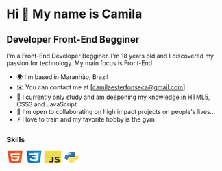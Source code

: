 Hi 👋 My name is Camila
==========================

Developer Front-End Begginer
-----------------------------

I'm a Front-End Developer Begginer. I'm 18 years old and I discovered my passion for technology.
My main focus is Front-End.

* 🌍  I'm based in Maranhão, Brazil
* ✉️  You can contact me at [camilaesterfonseca@gmail.com].
* 🧠  I currently only study and am deepening my knowledge in HTML5, CSS3 and JavaScript.
* 🤝  I'm open to collaborating on high impact projects on people's lives...
* ⚡  I love to train and my favorite hobby is the gym



### Skills

<div>
  <img align="center" alt="Camila-HTML" height="30" width="40" src="https://raw.githubusercontent.com/devicons/devicon/master/icons/html5/html5-original.svg">
  <img align="center" alt="Camila-CSS" height="30" width="40" src="https://raw.githubusercontent.com/devicons/devicon/master/icons/css3/css3-original.svg">
   <img align="center" alt="Camila-JavaScript" height="30" width="40" src="https://raw.githubusercontent.com/devicons/devicon/master/icons/javascript/javascript-original.svg">
    <img align="center" alt="Camila-JavaScript" height="30" width="40" src="https://raw.githubusercontent.com/devicons/devicon/master/icons/python/python-original.svg">

 
</div>
